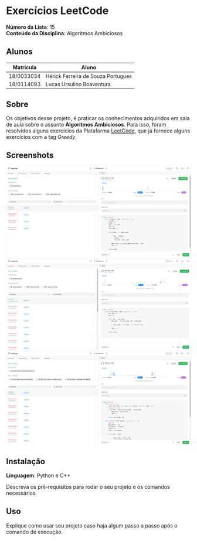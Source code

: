 # Exercícios LeetCode

**Número da Lista**: 15<br>
**Conteúdo da Disciplina**: Algoritmos Ambiciosos<br>

## Alunos
|Matrícula | Aluno |
| -- | -- |
| 18/0033034  |  Hérick Ferreira de Souza Portugues |
| 18/0114093  |  Lucas Ursulino Boaventura |

## Sobre 
Os objetivos desse projeto, é praticar os conhecimentos adquiridos em sala de aula sobre o assunto **Algoritmos Ambiciosos**. Para isso, foram resolvidos alguns exercícios da Plataforma [LeetCode](https://leetcode.com/tag/greedy/), que já fornece alguns exercícios com a tag *Greedy*.

## Screenshots

![Exercício 45](./assets/leetcode_45.png)
![Exercício 55](./assets/leetcode_55.png)
![Exercício 122](./assets/leetcode_122.png)

## Instalação 
**Linguagem**: Python e C++<br>

Descreva os pré-requisitos para rodar o seu projeto e os comandos necessários.

## Uso 
Explique como usar seu projeto caso haja algum passo a passo após o comando de execução.




